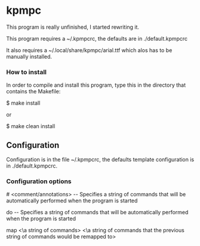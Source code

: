 # kpmpc

This program is really unfinished, I started rewriting it.

This program requires a ~/.kpmpcrc, the defaults are in ./default.kpmpcrc

It also requires a ~/.local/share/kpmpc/arial.ttf which alos has to be manually installed.

### How to install

In order to compile and install this program, type this in the directory that contains the Makefile:

$ make install

or

$ make clean install



## Configuration

Configuration is in the file ~/.kpmpcrc, the defaults template configuration is in ./default.kpmpcrc.

### Configuration options

\# <comment/annotations> -- Specifies a string of commands that will be automatically performed when the program is started

do <string of commands> -- Specifies a string of commands that will be automatically performed when the program is started

map <\a string of commands> <\a string of commands that the previous string of commands would be remapped to>
